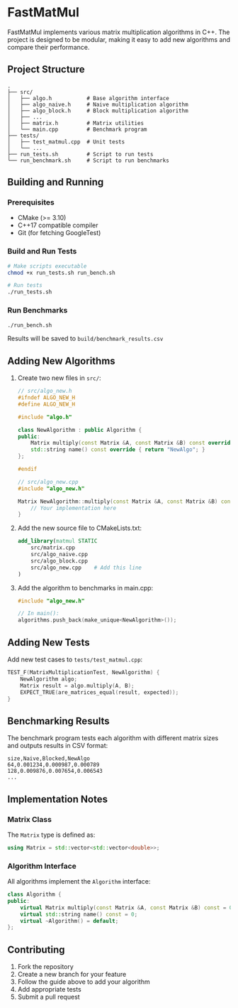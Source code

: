 # FastMatMul

FastMatMul implements various matrix multiplication algorithms in C++. The project is designed to be modular, making it easy to add new algorithms and compare their performance.

## Project Structure
```
.
├── src/
│   ├── algo.h           # Base algorithm interface
│   ├── algo_naive.h     # Naive multiplication algorithm
│   ├── algo_block.h     # Block multiplication algorithm
│   ├── ...
│   ├── matrix.h         # Matrix utilities
│   └── main.cpp         # Benchmark program
├── tests/
│   ├── test_matmul.cpp  # Unit tests
│   └── ...
├── run_tests.sh         # Script to run tests
└── run_benchmark.sh     # Script to run benchmarks
```

## Building and Running

### Prerequisites
- CMake (>= 3.10)
- C++17 compatible compiler
- Git (for fetching GoogleTest)

### Build and Run Tests
```bash
# Make scripts executable
chmod +x run_tests.sh run_bench.sh

# Run tests
./run_tests.sh
```

### Run Benchmarks
```bash
./run_bench.sh
```
Results will be saved to `build/benchmark_results.csv`

## Adding New Algorithms

1. Create two new files in `src/`:
   ```cpp
   // src/algo_new.h
   #ifndef ALGO_NEW_H
   #define ALGO_NEW_H
   
   #include "algo.h"
   
   class NewAlgorithm : public Algorithm {
   public:
       Matrix multiply(const Matrix &A, const Matrix &B) const override;
       std::string name() const override { return "NewAlgo"; }
   };
   
   #endif

   // src/algo_new.cpp
   #include "algo_new.h"
   
   Matrix NewAlgorithm::multiply(const Matrix &A, const Matrix &B) const {
       // Your implementation here
   }
   ```

2. Add the new source file to CMakeLists.txt:
   ```cmake
   add_library(matmul STATIC
       src/matrix.cpp
       src/algo_naive.cpp
       src/algo_block.cpp
       src/algo_new.cpp    # Add this line
   )
   ```

3. Add the algorithm to benchmarks in main.cpp:
   ```cpp
   #include "algo_new.h"
   
   // In main():
   algorithms.push_back(make_unique<NewAlgorithm>());
   ```

## Adding New Tests

Add new test cases to `tests/test_matmul.cpp`:

```cpp
TEST_F(MatrixMultiplicationTest, NewAlgorithm) {
    NewAlgorithm algo;
    Matrix result = algo.multiply(A, B);
    EXPECT_TRUE(are_matrices_equal(result, expected));
}
```

## Benchmarking Results

The benchmark program tests each algorithm with different matrix sizes and outputs results in CSV format:
```
size,Naive,Blocked,NewAlgo
64,0.001234,0.000987,0.000789
128,0.009876,0.007654,0.006543
...
```

## Implementation Notes

### Matrix Class
The `Matrix` type is defined as:
```cpp
using Matrix = std::vector<std::vector<double>>;
```

### Algorithm Interface
All algorithms implement the `Algorithm` interface:
```cpp
class Algorithm {
public:
    virtual Matrix multiply(const Matrix &A, const Matrix &B) const = 0;
    virtual std::string name() const = 0;
    virtual ~Algorithm() = default;
};
```

## Contributing

1. Fork the repository
2. Create a new branch for your feature
3. Follow the guide above to add your algorithm
4. Add appropriate tests
5. Submit a pull request